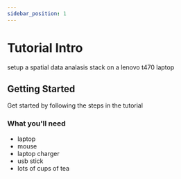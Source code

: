 ```yaml
---
sidebar_position: 1
---
```


# Tutorial Intro

setup a spatial data analasis stack on a lenovo t470 laptop

## Getting Started

Get started by following the steps in the tutorial

### What you'll need

- laptop
- mouse
- laptop charger
- usb stick
- lots of cups of tea
